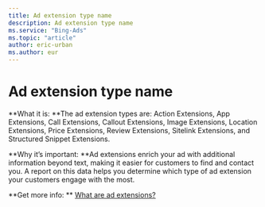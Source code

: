 ```yaml
---
title: Ad extension type name
description: Ad extension type name
ms.service: "Bing-Ads"
ms.topic: "article"
author: eric-urban
ms.author: eur
---
```


# Ad extension type name

**What it is: **The ad extension types are: Action Extensions, App Extensions, Call Extensions, Callout Extensions, Image Extensions, Location Extensions, Price Extensions, Review Extensions, Sitelink Extensions, and Structured Snippet Extensions.

**Why it’s important: **Ad extensions enrich your ad with additional information beyond text, making it easier for customers to find and contact you. A report on this data helps you determine which type of ad extension your customers engage with the most.

**Get more info:  **    [What are ad extensions?](../hlp_BA_CONC_AboutAdExtensions.md)


